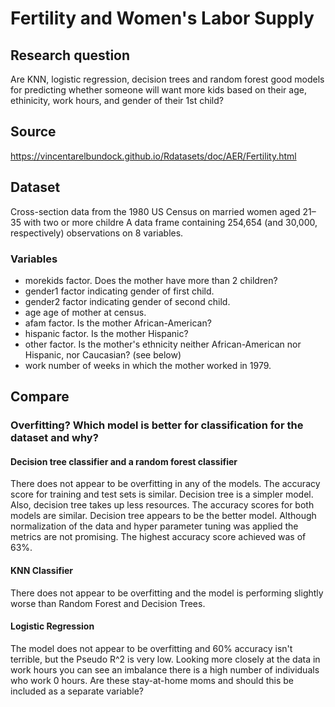 # Fertility and Women's Labor Supply

## Research question
Are KNN, logistic regression, decision trees and random forest good models for predicting whether someone will want more kids based on their age, ethinicity, work hours, and gender of their 1st child?

## Source
https://vincentarelbundock.github.io/Rdatasets/doc/AER/Fertility.html

## Dataset
Cross-section data from the 1980 US Census on married women aged 21–35 with two or more childre
A data frame containing 254,654 (and 30,000, respectively) observations on 8 variables.
### Variables
- morekids factor. Does the mother have more than 2 children?
- gender1 factor indicating gender of first child.
- gender2 factor indicating gender of second child.
- age age of mother at census.
- afam factor. Is the mother African-American?
- hispanic factor. Is the mother Hispanic?
- other factor. Is the mother's ethnicity neither African-American nor Hispanic, nor Caucasian? (see below)
- work number of weeks in which the mother worked in 1979.

## Compare
### Overfitting? Which model is better for classification for the dataset and why?

#### Decision tree classifier and a random forest classifier
There does not appear to be overfitting in any of the models. The accuracy score for training and test sets is similar. Decision tree is a simpler model. Also, decision tree takes up less resources. The accuracy scores for both models are similar. Decision tree appears to be the better model. Although normalization of the data and hyper parameter tuning was applied the metrics are not promising. The highest accuracy score achieved was of 63%.

#### KNN Classifier
There does not appear to be overfitting and the model is performing slightly worse than Random Forest and Decision Trees.

#### Logistic Regression
The model does not appear to be overfitting and 60% accuracy isn't terrible, but the Pseudo R^2 is very low.
Looking more closely at the data in work hours you can see an imbalance there is a high number of individuals who work 0 hours. Are these stay-at-home moms and should this be included as a separate variable?
